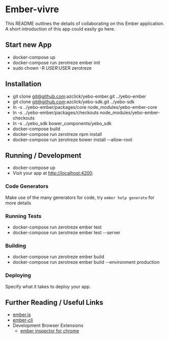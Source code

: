 # Ember-vivre

This README outlines the details of collaborating on this Ember application.
A short introduction of this app could easily go here.

## Start new App
* docker-compose up
* docker-compose run zerotreze ember init
* sudo chown -R $USER:$USER zerotreze

## Installation

* git clone git@github.com:azclick/yebo-ember.git ../yebo-ember
* git clone git@github.com:azclick/yebo-sdk.git ../yebo-sdk
* ln -s ../yebo-ember/packages/core node_modules/yebo-ember-core
* ln -s ../yebo-ember/packages/checkouts node_modules/yebo-ember-checkouts
* ln -s ../yebo_sdk bower_components/yebo_sdk
* docker-compose build
* docker-compose run zerotreze npm install
* docker-compose run zerotreze bower install --allow-root

## Running / Development

* docker-compose up
* Visit your app at [http://localhost:4200](http://localhost:4200).

### Code Generators

Make use of the many generators for code, try `ember help generate` for more details

### Running Tests

* docker-compose run zerotreze ember test
* docker-compose run zerotreze ember test --server

### Building

* docker-compose run zerotreze ember build
* docker-compose run zerotreze ember build --environment production

### Deploying

Specify what it takes to deploy your app.

## Further Reading / Useful Links

* [ember.js](http://emberjs.com/)
* [ember-cli](http://www.ember-cli.com/)
* Development Browser Extensions
  * [ember inspector for chrome](https://chrome.google.com/webstore/detail/ember-inspector/bmdblncegkenkacieihfhpjfppoconhi)

